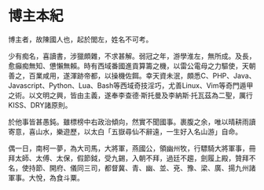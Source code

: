 # 博主本紀

<span style="display:none">
http://pic.yupoo.com/leninlee/CRoI5EyI/small.jpg
</span>

博主者，故陳國人也，起於閭左，姓名不可考。

少有痴名，喜讀書，涉獵頗雜，不求甚解。弱冠之年，游學淮左，無所成。及長，愈癲痴無知、憊懶無賴。時有西域番國進貢算籌之機，以雷公電母之力驅使，天朝善之，百業咸用，遂渾跡帝都，以操機佐餌。幸天資未泯，頗悉C、PHP、Java、Javascript、Python、Lua、Bash等西域奇技淫巧，尤善Linux、Vim等奇門遁甲之術。以文明之興，皆由主義，遂奉李查德·斯托曼及李納斯·托瓦茲為二聖，厲行KISS、DRY諸原則。

於他事皆甚愚鈍。雖標榜中右政治傾向，然實不聞國事。裹腹之余，唯以晴耕雨讀寄意，喜山水，樂遊歷，以太白「五嶽尋仙不辭遠，一生好入名山游」自命。

偶一日，南柯一夢，為大司馬，大將軍，燕國公，領幽州牧，行驃騎大將軍事，冊拜太師、太傅、太保，假節鉞，受九錫，入朝不拜，過廷不趨，劍履上殿，贊拜不名，使持節、開府、儀同三司，都督冀、青、幽、並、兗、豫、梁、廣、揚九州諸軍事。大悅，為食斗粟。

